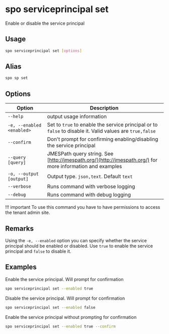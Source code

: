# spo serviceprincipal set

Enable or disable the service principal

## Usage

```sh
spo serviceprincipal set [options]
```

## Alias

```sh
spo sp set
```

## Options

Option|Description
------|-----------
`--help`|output usage information
`-e, --enabled <enabled>`|Set to `true` to enable the service principal or to `false` to disable it. Valid values are `true,false`
`--confirm`|Don't prompt for confirming enabling/disabling the service principal
`--query [query]`|JMESPath query string. See [http://jmespath.org/](http://jmespath.org/) for more information and examples
`-o, --output [output]`|Output type. `json,text`. Default `text`
`--verbose`|Runs command with verbose logging
`--debug`|Runs command with debug logging

!!! important
    To use this command you have to have permissions to access the tenant admin site.

## Remarks

Using the `-e, --enabled` option you can specify whether the service principal should be enabled or disabled. Use `true` to enable the service principal and `false` to disable it.

## Examples

Enable the service principal. Will prompt for confirmation

```sh
spo serviceprincipal set --enabled true
```

Disable the service principal. Will prompt for confirmation

```sh
spo serviceprincipal set --enabled false
```

Enable the service principal without prompting for confirmation

```sh
spo serviceprincipal set --enabled true --confirm
```